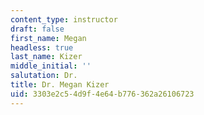 ```yaml
---
content_type: instructor
draft: false
first_name: Megan
headless: true
last_name: Kizer
middle_initial: ''
salutation: Dr.
title: Dr. Megan Kizer
uid: 3303e2c5-4d9f-4e64-b776-362a26106723
---
```

